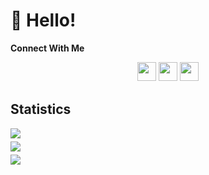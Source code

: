 # 👋 Hello!

**Connect With Me**

<div align="center">
    <a href="https://www.hackerrank.com/C_1021_Daud"><img src="https://img.shields.io/badge/Hackerrank-%2300EA64.svg?style=for-the-badge&logo=hackerrank&logoColor=white" style="margin-bottom: 4px;" height="30px" target="_blank"></a>
    <a href="#"><img src="https://img.shields.io/badge/Instagram-%23E4405F.svg?style=for-the-badge&logo=Instagram&logoColor=white" style="margin-bottom: 4px;" height="30px" target="_blank"></a>
    <a href="#"><img src="https://img.shields.io/badge/Linkedin-%230A66C2.svg?style=for-the-badge&logo=Linkedin&logoColor=white" style="margin-bottom: 4px;" height="30px" target="_blank"></a>
</div>

## Statistics

<div align="center" style="display: flex; flex-direction:column;gap:5px;">
    <img src="https://github-readme-streak-stats.herokuapp.com/?user=daudhiyaa&theme=chartreuse-dark">
    <img src="https://github-readme-stats.vercel.app/api/top-langs/?username=daudhiyaa&layout=compact&&theme=chartreuse-dark&langs_count=8)](https://github.com/daudhiyaa"/>
    <img src="https://github-readme-stats.vercel.app/api?username=daudhiyaa&show_icons=true&theme=chartreuse-dark"/>
</div>
